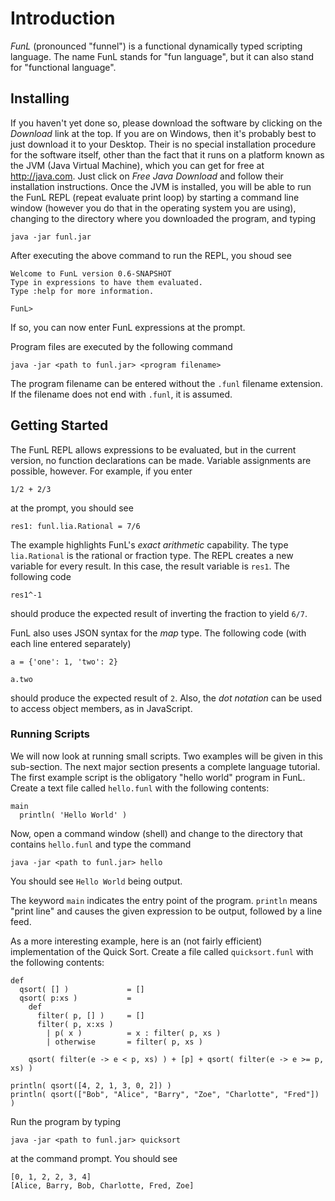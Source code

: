 # Introduction

*FunL* (pronounced "funnel") is a functional dynamically typed scripting language. The name FunL stands for "fun language", but it can also stand for "functional language".


## Installing

If you haven't yet done so, please download the software by clicking on the *Download* link at the top.  If you are on Windows, then it's probably best to just download it to your Desktop.  Their is no special installation procedure for the software itself, other than the fact that it runs on a platform known as the JVM (Java Virtual Machine), which you can get for free at <http://java.com>.  Just click on *Free Java Download* and follow their installation instructions.  Once the JVM is installed, you will be able to run the FunL REPL (repeat evaluate print loop) by starting a command line window (however you do that in the operating system you are using), changing to the directory where you downloaded the program, and typing
	
	java -jar funl.jar

After executing the above command to run the REPL, you shoud see

	Welcome to FunL version 0.6-SNAPSHOT
	Type in expressions to have them evaluated.
	Type :help for more information.

	FunL>

If so, you can now enter FunL expressions at the prompt.

Program files are executed by the following command

	java -jar <path to funl.jar> <program filename>
	
The program filename can be entered without the `.funl` filename extension.  If the filename does not end with `.funl`, it is assumed.


## Getting Started

The FunL REPL allows expressions to be evaluated, but in the current version, no function declarations can be made.  Variable assignments are possible, however.  For example, if you enter

	1/2 + 2/3

at the prompt, you should see

	res1: funl.lia.Rational = 7/6

The example highlights FunL's *exact arithmetic* capability.  The type `lia.Rational` is the rational or fraction type. The REPL creates a new variable for every result.  In this case, the result variable is `res1`.  The following code

	res1^-1
	
should produce the expected result of inverting the fraction to yield `6/7`.

FunL also uses JSON syntax for the *map* type.  The following code (with each line entered separately)

	a = {'one': 1, 'two': 2}

	a.two

should produce the expected result of `2`.  Also, the *dot notation* can be used to access object members, as in JavaScript.


### Running Scripts

We will now look at running small scripts.  Two examples will be given in this sub-section.  The next major section presents a complete language tutorial.  The first example script is the obligatory "hello world" program in FunL.  Create a text file called `hello.funl` with the following contents:

	main
	  println( 'Hello World' )

Now, open a command window (shell) and change to the directory that contains `hello.funl` and type the command

	java -jar <path to funl.jar> hello

You should see `Hello World` being output.

The keyword `main` indicates the entry point of the program.  `println` means "print line" and causes the given expression to be output, followed by a line feed.

As a more interesting example, here is an (not fairly efficient) implementation of the Quick Sort.  Create a file called `quicksort.funl` with the following contents:

    def
      qsort( [] )             = []
      qsort( p:xs )           =
        def
          filter( p, [] )     = []
          filter( p, x:xs )
            | p( x )          = x : filter( p, xs )
            | otherwise       = filter( p, xs )

        qsort( filter(e -> e < p, xs) ) + [p] + qsort( filter(e -> e >= p, xs) )

    println( qsort([4, 2, 1, 3, 0, 2]) )
    println( qsort(["Bob", "Alice", "Barry", "Zoe", "Charlotte", "Fred"]) )

Run the program by typing

	java -jar <path to funl.jar> quicksort
	
at the command prompt.  You should see

	[0, 1, 2, 2, 3, 4]
	[Alice, Barry, Bob, Charlotte, Fred, Zoe]